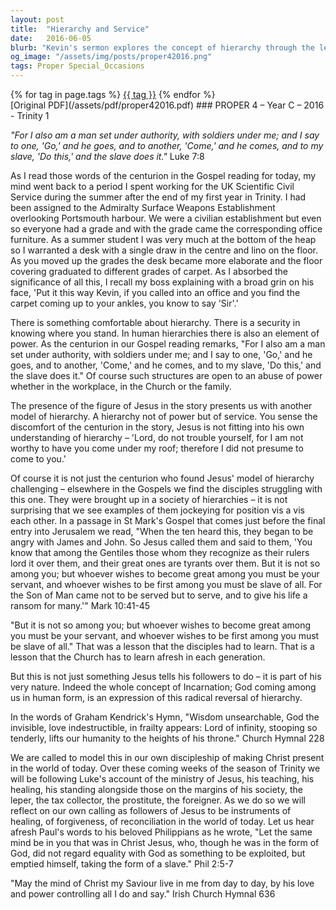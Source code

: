 ```yaml
---
layout: post
title:  "Hierarchy and Service"
date:   2016-06-05
blurb: "Kevin's sermon explores the concept of hierarchy through the lens of the Gospel, contrasting human structures of power with Jesus' model of servitude. He reflects on personal experiences and biblical teachings to emphasize the importance of service over authority, highlighting the radical reversal of hierarchy embodied by Jesus' incarnation and ministry."
og_image: "/assets/img/posts/proper42016.png"
tags: Proper Special_Occasions
---    
```

<div class="tag-pills">
    {% for tag in page.tags %}
    <a href="{{ site.baseurl }}/tag/{{ tag | slugify }}" class="tag-pill">{{ tag }}</a>
    {% endfor %}
</div>
[Original PDF](/assets/pdf/proper42016.pdf)
### PROPER 4 – Year C – 2016 - Trinity 1

_"For I also am a man set under authority, with soldiers under me; and I say to one, 'Go,' and he goes, and to another, 'Come,' and he comes, and to my slave, 'Do this,' and the slave does it."_ Luke 7:8

As I read those words of the centurion in the Gospel reading for today, my mind went back to a period I spent working for the UK Scientific Civil Service during the summer after the end of my first year in Trinity. I had been assigned to the Admiralty Surface Weapons Establishment overlooking Portsmouth harbour. We were a civilian establishment but even so everyone had a grade and with the grade came the corresponding office furniture. As a summer student I was very much at the bottom of the heap so I warranted a desk with a single draw in the centre and lino on the floor. As you moved up the grades the desk became more elaborate and the floor covering graduated to different grades of carpet. As I absorbed the significance of all this, I recall my boss explaining with a broad grin on his face, 'Put it this way Kevin, if you called into an office and you find the carpet coming up to your ankles, you know to say 'Sir'.'

There is something comfortable about hierarchy. There is a security in knowing where you stand. In human hierarchies there is also an element of power. As the centurion in our Gospel reading remarks, "For I also am a man set under authority, with soldiers under me; and I say to one, 'Go,' and he goes, and to another, 'Come,' and he comes, and to my slave, 'Do this,' and the slave does it." Of course such structures are open to an abuse of power whether in the workplace, in the Church or the family.

The presence of the figure of Jesus in the story presents us with another model of hierarchy. A hierarchy not of power but of service. You sense the discomfort of the centurion in the story, Jesus is not fitting into his own understanding of hierarchy – 'Lord, do not trouble yourself, for I am not worthy to have you come under my roof; therefore I did not presume to come to you.'

Of course it is not just the centurion who found Jesus' model of hierarchy challenging – elsewhere in the Gospels we find the disciples struggling with this one. They were brought up in a society of hierarchies – it is not surprising that we see examples of them jockeying for position vis a vis each other. In a passage in St Mark's Gospel that comes just before the final entry into Jerusalem we read, "When the ten heard this, they began to be angry with James and John. So Jesus called them and said to them, 'You know that among the Gentiles those whom they recognize as their rulers lord it over them, and their great ones are tyrants over them. But it is not so among you; but whoever wishes to become great among you must be your servant, and whoever wishes to be first among you must be slave of all. For the Son of Man came not to be served but to serve, and to give his life a ransom for many.'" Mark 10:41-45

"But it is not so among you; but whoever wishes to become great among you must be your servant, and whoever wishes to be first among you must be slave of all." That was a lesson that the disciples had to learn. That is a lesson that the Church has to learn afresh in each generation.

But this is not just something Jesus tells his followers to do – it is part of his very nature. Indeed the whole concept of Incarnation; God coming among us in human form, is an expression of this radical reversal of hierarchy.

In the words of Graham Kendrick's Hymn, "Wisdom unsearchable, God the invisible, love indestructible, in frailty appears: Lord of infinity, stooping so tenderly, lifts our humanity to the heights of his throne." Church Hymnal 228

We are called to model this in our own discipleship of making Christ present in the world of today. Over these coming weeks of the season of Trinity we will be following Luke's account of the ministry of Jesus, his teaching, his healing, his standing alongside those on the margins of his society, the leper, the tax collector, the prostitute, the foreigner. As we do so we will reflect on our own calling as followers of Jesus to be instruments of healing, of forgiveness, of reconciliation in the world of today. Let us hear afresh Paul's words to his beloved Philippians as he wrote, "Let the same mind be in you that was in Christ Jesus, who, though he was in the form of God, did not regard equality with God as something to be exploited, but emptied himself, taking the form of a slave." Phil 2:5-7

"May the mind of Christ my Saviour live in me from day to day, by his love and power controlling all I do and say." Irish Church Hymnal 636
